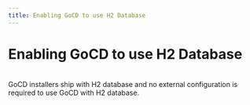 ```yaml
---
title: Enabling GoCD to use H2 Database
---
```


# Enabling GoCD to use H2 Database

<br/>
GoCD installers ship with H2 database and no external configuration is required to use GoCD with H2 database.
